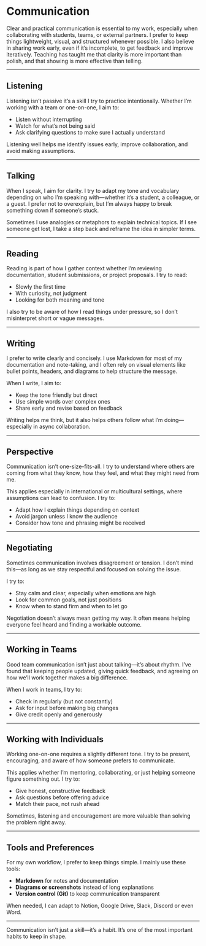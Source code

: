 # Communication

Clear and practical communication is essential to my work, especially when collaborating with students, teams, or external partners. I prefer to keep things lightweight, visual, and structured whenever possible. I also believe in sharing work early, even if it’s incomplete, to get feedback and improve iteratively. Teaching has taught me that clarity is more important than polish, and that showing is more effective than telling.

---

## Listening

Listening isn’t passive it’s a skill I try to practice intentionally. Whether I’m working with a team or one-on-one, I aim to:

- Listen without interrupting  
- Watch for what’s not being said  
- Ask clarifying questions to make sure I actually understand  

Listening well helps me identify issues early, improve collaboration, and avoid making assumptions.

---

## Talking

When I speak, I aim for clarity. I try to adapt my tone and vocabulary depending on who I’m speaking with—whether it’s a student, a colleague, or a guest. I prefer not to overexplain, but I’m always happy to break something down if someone’s stuck.

Sometimes I use analogies or metaphors to explain technical topics. If I see someone get lost, I take a step back and reframe the idea in simpler terms.

---

## Reading

Reading is part of how I gather context whether I’m reviewing documentation, student submissions, or project proposals. I try to read:

- Slowly the first time  
- With curiosity, not judgment  
- Looking for both meaning and tone  

I also try to be aware of how I read things under pressure, so I don’t misinterpret short or vague messages.

---

## Writing

I prefer to write clearly and concisely. I use Markdown for most of my documentation and note-taking, and I often rely on visual elements like bullet points, headers, and diagrams to help structure the message.

When I write, I aim to:

- Keep the tone friendly but direct  
- Use simple words over complex ones  
- Share early and revise based on feedback  

Writing helps me think, but it also helps others follow what I’m doing—especially in async collaboration.

---

## Perspective

Communication isn’t one-size-fits-all. I try to understand where others are coming from what they know, how they feel, and what they might need from me.

This applies especially in international or multicultural settings, where assumptions can lead to confusion. I try to:

- Adapt how I explain things depending on context  
- Avoid jargon unless I know the audience  
- Consider how tone and phrasing might be received  

---

## Negotiating

Sometimes communication involves disagreement or tension. I don’t mind this—as long as we stay respectful and focused on solving the issue.

I try to:

- Stay calm and clear, especially when emotions are high  
- Look for common goals, not just positions  
- Know when to stand firm and when to let go  

Negotiation doesn’t always mean getting my way. It often means helping everyone feel heard and finding a workable outcome.

---

## Working in Teams

Good team communication isn’t just about talking—it’s about rhythm. I’ve found that keeping people updated, giving quick feedback, and agreeing on how we’ll work together makes a big difference.

When I work in teams, I try to:

- Check in regularly (but not constantly)  
- Ask for input before making big changes  
- Give credit openly and generously  

---

## Working with Individuals

Working one-on-one requires a slightly different tone. I try to be present, encouraging, and aware of how someone prefers to communicate.

This applies whether I’m mentoring, collaborating, or just helping someone figure something out. I try to:

- Give honest, constructive feedback  
- Ask questions before offering advice  
- Match their pace, not rush ahead  

Sometimes, listening and encouragement are more valuable than solving the problem right away.

---

## Tools and Preferences

For my own workflow, I prefer to keep things simple. I mainly use these tools:

- **Markdown** for notes and documentation  
- **Diagrams or screenshots** instead of long explanations  
- **Version control (Git)** to keep communication transparent  

When needed, I can adapt to Notion, Google Drive, Slack, Discord or even Word.

---

Communication isn’t just a skill—it’s a habit. It’s one of the most important habits to keep in shape.
